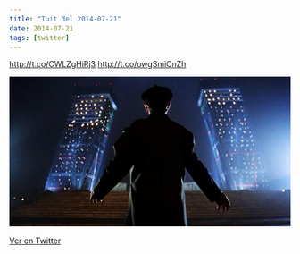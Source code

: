 ```yaml
---
title: "Tuit del 2014-07-21"
date: 2014-07-21
tags: [twitter]
---
```


http://t.co/CWLZgHiRj3 http://t.co/owgSmiCnZh

![Imagen](/assets/images/491199795995099136-BtEXnKKIIAALKJS.jpg)

[Ver en Twitter](https://twitter.com/i/web/status/491199795995099136)
